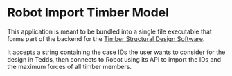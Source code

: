# Robot Import Timber Model

This application is meant to be bundled into a single file executable that forms part of the backend for the [Timber Structural Design Software](https://github.com/SeifFahmy/timber-structural-design).

It accepts a string containing the case IDs the user wants to consider for the design in Tedds, then connects to Robot using its API to import the IDs and the maximum forces of all timber members.
